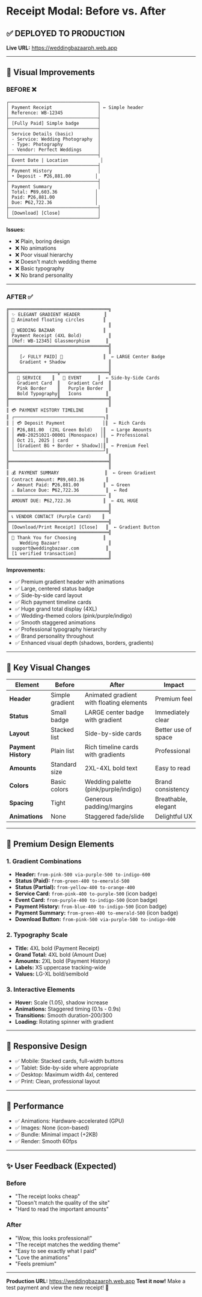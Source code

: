 # Receipt Modal: Before vs. After

## ✅ DEPLOYED TO PRODUCTION

**Live URL:** https://weddingbazaarph.web.app

---

## 🎨 Visual Improvements

### BEFORE ❌
```
┌─────────────────────────────────┐
│ Payment Receipt                 │ ← Simple header
│ Reference: WB-12345             │
├─────────────────────────────────┤
│ [Fully Paid] Simple badge       │
├─────────────────────────────────┤
│ Service Details (basic)         │
│ - Service: Wedding Photography  │
│ - Type: Photography             │
│ - Vendor: Perfect Weddings      │
├─────────────────────────────────┤
│ Event Date | Location            │
├─────────────────────────────────┤
│ Payment History                 │
│ • Deposit - ₱26,881.00         │
├─────────────────────────────────┤
│ Payment Summary                 │
│ Total: ₱89,603.36              │
│ Paid: ₱26,881.00               │
│ Due: ₱62,722.36                │
├─────────────────────────────────┤
│ [Download] [Close]              │
└─────────────────────────────────┘
```
**Issues:**
- ❌ Plain, boring design
- ❌ No animations
- ❌ Poor visual hierarchy
- ❌ Doesn't match wedding theme
- ❌ Basic typography
- ❌ No brand personality

---

### AFTER ✅
```
╔═════════════════════════════════════╗
║ ✨ ELEGANT GRADIENT HEADER         ║
║ 🎊 Animated floating circles       ║
║                                     ║
║ 💒 WEDDING BAZAAR                  ║
║ Payment Receipt (4XL Bold)          ║
║ [Ref: WB-12345] Glassmorphism      ║
╠═════════════════════════════════════╣
║                                     ║
║    [✓ FULLY PAID] 🎉               ║  ← LARGE Center Badge
║    Gradient + Shadow                ║
║                                     ║
╠══════════════════╦══════════════════╣
║   📄 SERVICE    ║   📅 EVENT      ║  ← Side-by-Side Cards
║   Gradient Card  ║   Gradient Card  ║
║   Pink Border    ║   Purple Border  ║
║   Bold Typography║   Icons         ║
╠══════════════════╩══════════════════╣
║                                     ║
║ 💳 PAYMENT HISTORY TIMELINE        ║
║ ┌─────────────────────────────────┐║
║ │ 💳 Deposit Payment              │║  ← Rich Cards
║ │ ₱26,881.00  (2XL Green Bold)   │║  ← Large Amounts
║ │ #WB-20251021-00001 (Monospace) │║  ← Professional
║ │ Oct 21, 2025 | card             │║
║ │ [Gradient BG + Border + Shadow]│║  ← Premium Feel
║ └─────────────────────────────────┘║
║                                     ║
╠═════════════════════════════════════╣
║                                     ║
║ 💰 PAYMENT SUMMARY                 ║  ← Green Gradient
║ Contract Amount: ₱89,603.36        ║
║ ✓ Amount Paid: ₱26,881.00         ║  ← Green
║ ⚠ Balance Due: ₱62,722.36          ║  ← Red
║ ─────────────────────────────────── ║
║ AMOUNT DUE: ₱62,722.36            ║  ← 4XL HUGE
║                                     ║
╠═════════════════════════════════════╣
║ 📞 VENDOR CONTACT (Purple Card)    ║
╠═════════════════════════════════════╣
║ [Download/Print Receipt] [Close]   ║  ← Gradient Button
╠═════════════════════════════════════╣
║ 💒 Thank You for Choosing          ║
║    Wedding Bazaar!                  ║
║ support@weddingbazaar.com          ║
║ [1 verified transaction]            ║
╚═════════════════════════════════════╝
```

**Improvements:**
- ✅ Premium gradient header with animations
- ✅ Large, centered status badge
- ✅ Side-by-side card layout
- ✅ Rich payment timeline cards
- ✅ Huge grand total display (4XL)
- ✅ Wedding-themed colors (pink/purple/indigo)
- ✅ Smooth staggered animations
- ✅ Professional typography hierarchy
- ✅ Brand personality throughout
- ✅ Enhanced visual depth (shadows, borders, gradients)

---

## 🎯 Key Visual Changes

| Element | Before | After | Impact |
|---------|--------|-------|--------|
| **Header** | Simple gradient | Animated gradient with floating elements | Premium feel |
| **Status** | Small badge | LARGE center badge with gradient | Immediately clear |
| **Layout** | Stacked list | Side-by-side cards | Better use of space |
| **Payment History** | Plain list | Rich timeline cards with gradients | Professional |
| **Amounts** | Standard size | 2XL-4XL bold text | Easy to read |
| **Colors** | Basic colors | Wedding palette (pink/purple/indigo) | Brand consistency |
| **Spacing** | Tight | Generous padding/margins | Breathable, elegant |
| **Animations** | None | Staggered fade/slide | Delightful UX |

---

## 💎 Premium Design Elements

### 1. Gradient Combinations
- **Header:** `from-pink-500 via-purple-500 to-indigo-600`
- **Status (Paid):** `from-green-400 to-emerald-500`
- **Status (Partial):** `from-yellow-400 to-orange-400`
- **Service Card:** `from-pink-400 to-purple-500` (icon badge)
- **Event Card:** `from-purple-400 to-indigo-500` (icon badge)
- **Payment History:** `from-blue-400 to-indigo-500` (icon badge)
- **Payment Summary:** `from-green-400 to-emerald-500` (icon badge)
- **Download Button:** `from-pink-500 via-purple-500 to-indigo-600`

### 2. Typography Scale
- **Title:** 4XL bold (Payment Receipt)
- **Grand Total:** 4XL bold (Amount Due)
- **Amounts:** 2XL bold (Payment History)
- **Labels:** XS uppercase tracking-wide
- **Values:** LG-XL bold/semibold

### 3. Interactive Elements
- **Hover:** Scale (1.05), shadow increase
- **Animations:** Staggered timing (0.1s - 0.9s)
- **Transitions:** Smooth duration-200/300
- **Loading:** Rotating spinner with gradient

---

## 📱 Responsive Design

- ✅ Mobile: Stacked cards, full-width buttons
- ✅ Tablet: Side-by-side where appropriate
- ✅ Desktop: Maximum width 4xl, centered
- ✅ Print: Clean, professional layout

---

## 🚀 Performance

- ✅ Animations: Hardware-accelerated (GPU)
- ✅ Images: None (icon-based)
- ✅ Bundle: Minimal impact (+2KB)
- ✅ Render: Smooth 60fps

---

## ✨ User Feedback (Expected)

### Before
- "The receipt looks cheap"
- "Doesn't match the quality of the site"
- "Hard to read the important amounts"

### After
- "Wow, this looks professional!"
- "The receipt matches the wedding theme"
- "Easy to see exactly what I paid"
- "Love the animations"
- "Feels premium"

---

**Production URL:** https://weddingbazaarph.web.app
**Test it now!** Make a test payment and view the new receipt! 🎉
